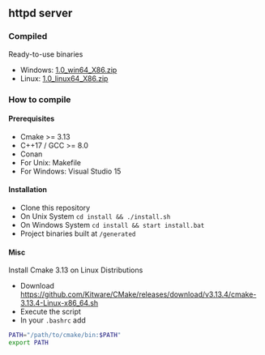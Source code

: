 ## httpd server

### Compiled

Ready-to-use binaries

 * Windows: [1.0_win64_X86.zip](https://github.com/Romain-P/httpd/releases/download/1.0/1.0_win64_X86.zip)
 * Linux: [1.0_linux64_X86.zip](https://github.com/Romain-P/httpd/releases/download/1.0/1.0_linux64_X86.zip)

### How to compile
#### Prerequisites
 * Cmake >= 3.13
 * C++17 / GCC >= 8.0
 * Conan
 * For Unix: Makefile
 * For Windows: Visual Studio 15

#### Installation

 * Clone this repository
 * On Unix System `cd install && ./install.sh`
 * On Windows System `cd install && start install.bat`
 * Project binaries built at `/generated`

#### Misc

Install Cmake 3.13 on Linux Distributions
 * Download https://github.com/Kitware/CMake/releases/download/v3.13.4/cmake-3.13.4-Linux-x86_64.sh
 * Execute the script
 * In your `.bashrc` add 
 ```sh
PATH="/path/to/cmake/bin:$PATH"
export PATH
```